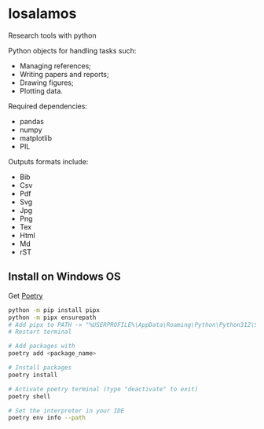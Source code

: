 # losalamos
Research tools with python

Python objects for handling tasks such:
- Managing references;
- Writing papers and reports;
- Drawing figures;
- Plotting data.

Required dependencies:
- pandas
- numpy
- matplotlib
- PIL

Outputs formats include:
- Bib
- Csv
- Pdf
- Svg
- Jpg
- Png
- Tex
- Html
- Md
- rST

## Install on Windows OS
Get [Poetry](https://python-poetry.org/docs/)
```bash
python -m pip install pipx
python -m pipx ensurepath
# Add pipx to PATH -> "%USERPROFILE%\AppData\Roaming\Python\Python312\Scripts"
# Restart terminal

# Add packages with
poetry add <package_name>

# Install packages
poetry install

# Activate poetry terminal (type "deactivate" to exit)
poetry shell

# Set the interpreter in your IDE
poetry env info --path
```
